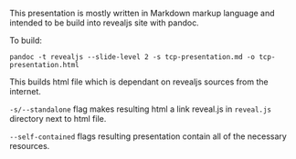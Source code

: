This presentation is mostly written in Markdown markup language and intended to be build into revealjs site with pandoc.

To build:
```
pandoc -t revealjs --slide-level 2 -s tcp-presentation.md -o tcp-presentation.html
```
This builds html file which is dependant on revealjs sources from the internet.

`-s/--standalone` flag makes resulting html a link reveal.js in `reveal.js` directory next to html file.

`--self-contained` flags resulting presentation contain all of the necessary resources.
